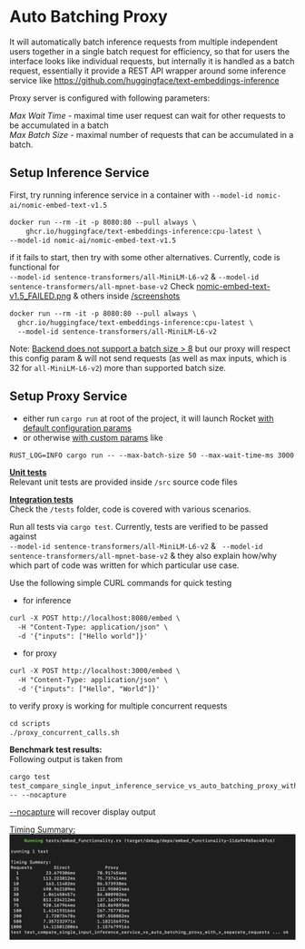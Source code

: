 # Auto Batching Proxy

It will automatically batch inference requests from multiple independent users together in a single batch request for efficiency, so that for users the interface looks like individual requests, but internally it is handled as a batch 
request, essentially it provide a REST API wrapper around some inference service like https://github.com/huggingface/text-embeddings-inference


Proxy server is configured with following parameters:

_Max Wait Time_ - maximal time user request can wait for other requests to be accumulated in a batch  
_Max Batch Size_ - maximal number of requests that can be accumulated in a batch.

## Setup Inference Service 
First, try running inference service in a container with `--model-id nomic-ai/nomic-embed-text-v1.5`
```
docker run --rm -it -p 8080:80 --pull always \
    ghcr.io/huggingface/text-embeddings-inference:cpu-latest \
--model-id nomic-ai/nomic-embed-text-v1.5
```
if it fails to start, then try with some other alternatives. Currently, code is functional for  
`--model-id sentence-transformers/all-MiniLM-L6-v2` & `--model-id sentence-transformers/all-mpnet-base-v2`
Check [nomic-embed-text-v1.5_FAILED.png](screenshots/run_model_status/nomic-embed-text-v1.5_FAILED.png) & others 
inside [/screenshots](./screenshots)

```
docker run --rm -it -p 8080:80 --pull always \
  ghcr.io/huggingface/text-embeddings-inference:cpu-latest \
  --model-id sentence-transformers/all-MiniLM-L6-v2
```
Note: [Backend does not support a batch size > 8](screenshots/run_model_status/max_batch_size.png)
but our proxy will respect this config param & will not send requests (as well as max inputs, which is 32 for `all-MiniLM-L6-v2`) more than supported batch size. 

## Setup Proxy Service
- either run `cargo run` at root of the project, it will launch Rocket [with default configuration params](./screenshots/cargo/cargo_run.png)
- or otherwise [with custom params](./screenshots/cargo/cargo_run_with_params.png) like 
```
RUST_LOG=INFO cargo run -- --max-batch-size 50 --max-wait-time-ms 3000
```


**[Unit tests](https://doc.rust-lang.org/book/ch11-03-test-organization.html#unit-tests)**   
Relevant unit tests are provided inside `/src` source code files

**[Integration tests](https://doc.rust-lang.org/book/ch11-03-test-organization.html#integration-tests)**  
Check the `/tests` folder, code is covered with various scenarios.

Run all tests via `cargo test`. Currently, tests are verified to be passed against  
`--model-id sentence-transformers/all-MiniLM-L6-v2` & ` --model-id sentence-transformers/all-mpnet-base-v2`
& they also explain how/why which part of code was written for which particular use case.

Use the following simple CURL commands for quick testing
- for inference
```
curl -X POST http://localhost:8080/embed \
  -H "Content-Type: application/json" \
  -d '{"inputs": ["Hello world"]}'
```
- for proxy
```
curl -X POST http://localhost:3000/embed \
  -H "Content-Type: application/json" \
  -d '{"inputs": ["Hello", "World"]}'
```
to verify proxy is working for multiple concurrent requests 
```
cd scripts 
./proxy_concurrent_calls.sh
```

**Benchmark test results:**  
Following output is taken from 
```
cargo test test_compare_single_input_inference_service_vs_auto_batching_proxy_with_30_separate_requests -- --nocapture
```
[--nocapture](https://doc.rust-lang.org/cargo/commands/cargo-test.html#display-options) will recover display output 

[Timing Summary:](./screenshots/timing_summary_full.png)
![timing_summary.png](screenshots/timing_summary.png)
